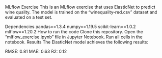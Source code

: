 MLflow Exercise
This is an MLflow exercise that uses ElasticNet to predict wine quality. The model is trained on the “winequality-red.csv” dataset and evaluated on a test set.

Dependencies
pandas==1.3.4
numpy==1.19.5
scikit-learn==1.0.2
mlflow==1.20.2
How to run the code
Clone this repository.
Open the “mlflow_exercise.ipynb” file in Jupyter Notebook.
Run all cells in the notebook.
Results
The ElasticNet model achieves the following results:

RMSE: 0.81
MAE: 0.63
R2: 0.12
